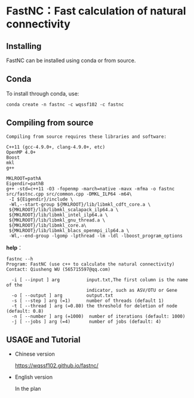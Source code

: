 # FastNC：Fast calculation of natural connectivity
## Installing
FastNC can be installed using conda or from source.
## Conda
To install through conda, use:
```
conda create -n fastnc -c wqssf102 -c fastnc
```
## Compiling from source
```
Compiling from source requires these libraries and software:
```
```
C++11 (gcc-4.9.0+, clang-4.9.0+, etc)
OpenMP 4.0+
Boost
mkl
g++
```
```
MKLROOT=pathA
Eigendir=pathB
g++ -std=c++11 -O3 -fopenmp -march=native -mavx -mfma -o fastnc src/fastnc.cpp src/common.cpp -DMKL_ILP64 -m64\
 -I ${Eigendir}/include \
 -Wl,--start-group ${MKLROOT}/lib/libmkl_cdft_core.a \
 ${MKLROOT}/lib/libmkl_scalapack_ilp64.a \
 ${MKLROOT}/lib/libmkl_intel_ilp64.a \
 ${MKLROOT}/lib/libmkl_gnu_thread.a \
 ${MKLROOT}/lib/libmkl_core.a\
 ${MKLROOT}/lib/libmkl_blacs_openmpi_ilp64.a \
 -Wl,--end-group -lgomp -lpthread -lm -ldl -lboost_program_options
```
**help**：
```
fastnc --h
Program: FastNC (use c++ to calculate the natural connectivity)
Contact: Qiusheng WU (565715597@qq.com)

  -i [ --input ] arg          input.txt,The first column is the name of the
                              indicator, such as ASV/OTU or Gene
  -o [ --output ] arg         output.txt
  -s [ --step ] arg (=1)      number of threads (default 1)
  -t [ --thread ] arg (=0.80) the threshold for deletion of node (default: 0.8)
  -n [ --number ] arg (=1000)  number of iterations (default: 1000)
  -j [ --jobs ] arg (=4)       number of jobs (default: 4)
  ```

## USAGE and Tutorial

* Chinese version

  <u>https://wqssf102.github.io/fastnc/</u>

* English version

  In the plan
  
  
